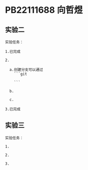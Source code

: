 # PB22111688 向哲煜

## 实验二

    实验任务：

    1.已完成

    2.

      a.创建分支可以通过
        ```git

        ```

      b.

      c.

    3.已完成

## 实验三

    实验任务：

    1.

    2.

    3.
